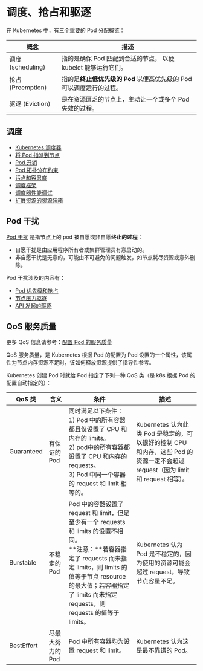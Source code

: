# 调度、抢占和驱逐

在 Kubernetes 中，有三个重要的 Pod 分配概览：

概念 | 描述
-|-
调度 (scheduling) | 指的是确保 Pod 匹配到合适的节点， 以便 kubelet 能够运行它们。
抢占 (Preemption) | 指的是**终止低优先级的 Pod** 以便高优先级的 Pod 可以调度运行的过程。
驱逐 (Eviction) | 是在资源匮乏的节点上，主动让一个或多个 Pod 失效的过程。

## 调度

- [Kubernetes 调度器](https://kubernetes.io/zh-cn/docs/concepts/scheduling-eviction/kube-scheduler/)
- [将 Pod 指派到节点](https://kubernetes.io/zh-cn/docs/concepts/scheduling-eviction/assign-pod-node/)
- [Pod 开销](https://kubernetes.io/zh-cn/docs/concepts/scheduling-eviction/pod-overhead/)
- [Pod 拓扑分布约束](https://kubernetes.io/zh-cn/docs/concepts/scheduling-eviction/topology-spread-constraints/)
- [污点和容忍度](https://kubernetes.io/zh-cn/docs/concepts/scheduling-eviction/taint-and-toleration/)
- [调度框架](https://kubernetes.io/zh-cn/docs/concepts/scheduling-eviction/scheduling-framework/)
- [调度器性能调试](https://kubernetes.io/zh-cn/docs/concepts/scheduling-eviction/scheduler-perf-tuning/)
- [扩展资源的资源装箱](https://kubernetes.io/zh-cn/docs/concepts/scheduling-eviction/resource-bin-packing/)

## Pod 干扰

[Pod 干扰](https://kubernetes.io/zh-cn/docs/concepts/workloads/pods/disruptions/) 是指节点上的 pod 被自愿或非自愿**终止的过程**：

- 自愿干扰是由应用程序所有者或集群管理员有意启动的。
- 非自愿干扰是无意的，可能由不可避免的问题触发，如节点耗尽资源或意外删除。

Pod 干扰涉及的内容有：

- [Pod 优先级和抢占](https://kubernetes.io/zh-cn/docs/concepts/scheduling-eviction/pod-priority-preemption/)
- [节点压力驱逐](https://kubernetes.io/zh-cn/docs/concepts/scheduling-eviction/node-pressure-eviction/)
- [API 发起的驱逐](https://kubernetes.io/zh-cn/docs/concepts/scheduling-eviction/api-eviction/)

## QoS 服务质量

更多 QoS 信息请参考：[配置 Pod 的服务质量](https://kubernetes.io/zh-cn/docs/tasks/configure-pod-container/quality-service-pod/)

QoS 服务质量，是 Kubernetes 根据 Pod 的配置为 Pod 设置的一个属性，该属性为节点内存资源不足时，该如何释放资源提供了指导性参考。

Kubernetes 创建 Pod 时就给 Pod 指定了下列一种 QoS 类（是 k8s 根据 Pod 的配置自动指定的）：

QoS 类 | 含义 | 条件 | 描述
-|-|-|-
Guaranteed | 有保证的 Pod | 同时满足以下条件：<br>1) Pod 中的所有容器都且仅设置了 CPU 和内存的 limits。<br>2) pod中的所有容器都设置了 CPU 和内存的 requests。<br>3) Pod 中同一个容器的 request 和 limit 相等的。 | Kubernetes 认为此类 Pod 是稳定的，可以很好的控制 CPU 和内存，这些 Pod 的资源一定不会超过 request（因为 limit 和 request 相等）。
Burstable | 不稳定的 Pod | Pod 中的容器设置了 request 和 limit，但是至少有一个 requests 和 limits 的设置不相同。<br>**注意：**若容器指定了 requests 而未指定 limits，则 limits 的值等于节点 resource 的最大值；若容器指定了 limits 而未指定 requests，则 requests 的值等于 limits。| Kubernetes 认为 Pod 是不稳定的，因为使用的资源可能会超过 request，导致节点容量不足。
BestEffort | 尽最大努力的 Pod | Pod 中所有容器均为设置 request 和 limit。| Kubernetes 认为这是最不靠谱的 Pod。
